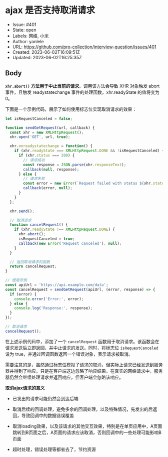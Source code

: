 # ajax 是否支持取消请求 

- Issue: #401
- State: open
- Labels: 网络, 小米
- Author: yanlele
- URL: https://github.com/pro-collection/interview-question/issues/401
- Created: 2023-06-02T16:09:51Z
- Updated: 2023-06-02T16:25:35Z

## Body

**`xhr.abort()` 方法用于中止当前的请求**。调用该方法会导致 XHR 对象触发 abort 事件，且触发 readystatechange 事件的处理函数，xhr.readyState 的值将变为 0。

下面是一个示例代码，展示了如何使用标志位实现取消请求的效果：

```javascript
let isRequestCanceled = false;

function sendGetRequest(url, callback) {
  const xhr = new XMLHttpRequest();
  xhr.open('GET', url, true);

  xhr.onreadystatechange = function() {
    if (xhr.readyState === XMLHttpRequest.DONE && !isRequestCanceled) {
      if (xhr.status === 200) {
        // 请求成功
        const response = JSON.parse(xhr.responseText);
        callback(null, response);
      } else {
        // 请求失败
        const error = new Error(`Request failed with status ${xhr.status}`);
        callback(error, null);
      }
    }
  };

  xhr.send();

  // 取消请求
  function cancelRequest() {
    if (xhr.readyState !== XMLHttpRequest.DONE) {
      xhr.abort();
      isRequestCanceled = true;
      callback(new Error('Request canceled'), null);
    }
  }

  // 返回取消请求的函数
  return cancelRequest;
}

// 使用示例
const apiUrl = 'https://api.example.com/data';
const cancelRequest = sendGetRequest(apiUrl, (error, response) => {
  if (error) {
    console.error('Error:', error);
  } else {
    console.log('Response:', response);
  }
});

// 取消请求
cancelRequest();
```

在上述示例代码中，添加了一个 `cancelRequest` 函数用于取消请求。该函数会在请求发送后立即返回，并中止请求的发送。同时，将标志位 `isRequestCanceled` 设为 true，并通过回调函数返回一个错误对象，表示请求被取消。

需要注意的是，虽然通过标志位模拟了请求的取消，但实际上请求已经发送到服务器并得到了响应。只是在客户端这边忽略了响应结果。在真实的网络请求中，服务器仍然会继续处理请求并返回响应，但客户端会忽略该响应。


**取消ajax请求的意义**

- 已发出的请求可能仍然会到达后端

- 取消后续的回调处理，避免多余的回调处理，以及特殊情况，先发出的后返回，导致回调中的数据错误覆盖

- 取消loading效果，以及该请求的其他交互效果，特别是在单页应用中，A页面跳转到B页面之后，A页面的请求应该取消，否则回调中的一些处理可能影响B页面

- 超时处理，错误处理等都省去了，节约资源

